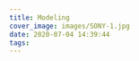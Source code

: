 ```yaml
---
title: Modeling
cover_image: images/SONY-1.jpg
date: 2020-07-04 14:39:44
tags:
---
```

<p style="text-align: center;">
<img alt="" src="https://s2.loli.net/2022/01/16/FRlKCI8xPktNQ9A.jpg"  /></p>

<p style="text-align: center; ">
<img alt="" src="https://s2.loli.net/2022/01/16/spJ1WbL3MD9ucNO.jpg"  /></p>

<p style="text-align: center;">
<img alt="" src="https://s2.loli.net/2022/01/16/iVPBSpqFm1EZcXD.jpg"  /></p>

<p style="text-align: center; ">
<img alt="" src="https://s2.loli.net/2022/01/16/F8szCSfaYpLOdDx.jpg"  /></p>




